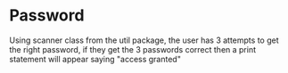 # Password
Using scanner class from the util package, the user has 3 attempts to get the right password, if they get the 3 passwords correct then a print statement will appear saying "access granted"
